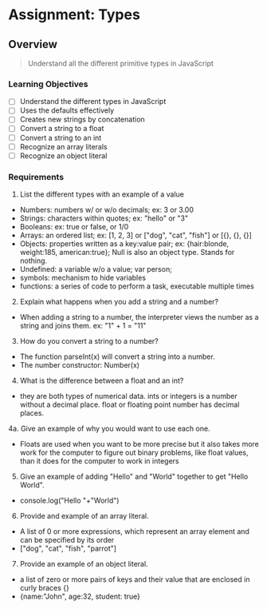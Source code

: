 # Assignment: Types

## Overview

>Understand all the different primitive types in JavaScript

### Learning Objectives

- [ ] Understand the different types in JavaScript 
- [ ] Uses the defaults effectively 
- [ ] Creates new strings by concatenation 
- [ ] Convert a string to a float 
- [ ] Convert a string to an int 
- [ ] Recognize an array literals 
- [ ] Recognize an object literal

### Requirements

1. List the different types with an example of a value
- Numbers: numbers w/ or w/o decimals; ex: 3 or 3.00
- Strings: characters within quotes; ex: "hello" or "3"
- Booleans: ex: true or false, or 1/0
- Arrays: an ordered list; ex: [1, 2, 3] or ["dog", "cat", "fish"] or [{}, {}, {}]
- Objects: properties written as a key:value pair;  ex: 
{hair:blonde, weight:185, american:true}; Null is also an object type. Stands for nothing.
- Undefined: a variable w/o a value; var person;
- symbols: mechanism to hide variables
- functions: a series of code to perform a task, executable multiple times



2. Explain what happens when you add a string and a number? 
- When adding a string to a number, the interpreter views the number as a string and joins them. ex: "1" + 1 = "11"

3. How do you convert a string to a number? 
- The function parseInt(x) will convert a string into a number.
- The number constructor: Number(x)

4. What is the difference between a float and an int? 
- they are both types of numerical data. ints or integers is a number without a decimal place. float or floating point number has decimal places.

4a. Give an example of why you would want to use each one.
- Floats are used when you want to be more precise but it also takes more work for the computer to figure out binary problems, like float values, than it does for the computer to work in integers

5. Give an example of adding "Hello" and "World" together to get "Hello World". 
- console.log("Hello "+"World")

6. Provide and example of an array literal. 
- A list of 0 or more expressions, which represent an array element and can be specified by its order
- ["dog", "cat", "fish", "parrot"]

7. Provide an example of an object literal.
- a list of zero or more pairs of keys and their value that are enclosed in curly braces {}
- {name:"John", age:32, student: true}

